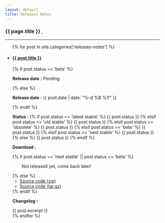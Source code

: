 ```yaml
---
layout: default
title: Releases Notes
---
```


<h3>{{ page.title }} <a href="{{ site.baseurl }}/about/releases-notes/feed.atom"><i class="fa fa-rss"></i>&nbsp;</a></h3>

***

<ul class="list-group">
  {% for post in site.categories['releases-notes'] %}
    <li class="list-group-item">
      <h4><a href="{{ site.baseurl }}{{ post.url }}">{{ post.title }}</a></h4>
      {% if post.status == 'beta' %}
        <p><strong>Release date :</strong> Pending</p>
      {% else %}
        <p><strong>Release date :</strong> {{ post.date | date: "%-d %B %Y" }}</p>
      {% endif %}
      <p>
        <strong>Status :</strong>
        {% if post.status == 'latest stable' %}
          <span class="label label-success">{{ post.status }}</span>
        {% elsif post.status == 'old stable' %}
          <span class="label label-warning">{{ post.status }}</span>
        {% elsif post.status == 'obsolete' %}
          <span class="label label-default">{{ post.status }}</span>
        {% elsif post.status == 'beta' %}
          <span class="label label-danger">{{ post.status }}</span>
        {% elsif post.status == 'next stable' %}
          <span class="label label-success">{{ post.status }}</span>
        {% else %}
          <span class="label label-primary">{{ post.status }}</span>
        {% endif %}
      </p>
      <p><strong>Download :</strong></p>
      {% if post.status == 'next stable' || post.status == 'beta' %}
        <p style="padding-left: 30px;">Not released yet, come back later!</p>
      {% else %}
        <ul class="release-downloads">
          <li>
            <a class="btn btn-primary" rel="nofollow" href="{{ post.download_zip }}">
            <span class="glyphicon glyphicon-compressed"></span>
            Source code (zip)
            </a>
          </li>
            <li>
            <a class="btn btn-primary" rel="nofollow" href="{{ post.download_tar }}">
            <span class="glyphicon glyphicon-compressed"></span>
            Source code (tar.gz)
            </a>
          </li>
        </ul>
      {% endif %}
      <p><strong>Changelog :</strong></p>
      {{ post.excerpt }}
    </li>
  {% endfor %}
</ul>

<div id="toc">
</div>
